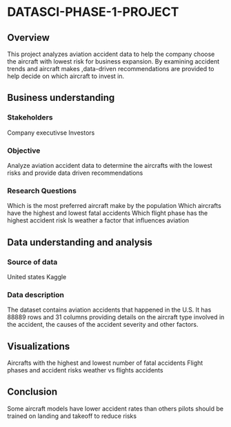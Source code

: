 # DATASCI-PHASE-1-PROJECT
## Overview
This project analyzes aviation accident data to help the company choose the aircraft with lowest risk for business expansion. By examining accident trends and aircraft makes ,data-driven recommendations are provided to help decide on which aircraft to invest in.

## Business understanding
### Stakeholders
Company executivse
Investors
### Objective
Analyze aviation accident data to determine the aircrafts with the lowest risks and provide data driven recommendations
### Research Questions
Which is the most preferred aircraft make by the population
Which aircrafts have the highest and lowest fatal accidents
Which flight phase has the highest accident risk
Is weather a factor that influences aviation

## Data understanding and analysis
### Source of data
United states
Kaggle
### Data description
The dataset contains aviation accidents that happened in the U.S. It has 88889 rows and 31 columns providing details on the aircraft type involved in the accident, the causes of the accident severity and other factors.

## Visualizations
Aircrafts with the highest and lowest number of fatal accidents
Flight phases and accident risks
weather vs flights accidents

## Conclusion
Some aircraft models have lower accident rates than others 
pilots should be trained on landing and takeoff to reduce risks

